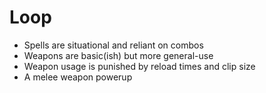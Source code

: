 # Loop
- Spells are situational and reliant on combos
- Weapons are basic(ish) but more general-use
- Weapon usage is punished by reload times and clip size
- A melee weapon powerup
